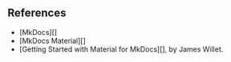 ## References

+ [MkDocs][]
+ [MkDocs Material][]
+ [Getting Started with Material for MkDocs][], by James Willet.
